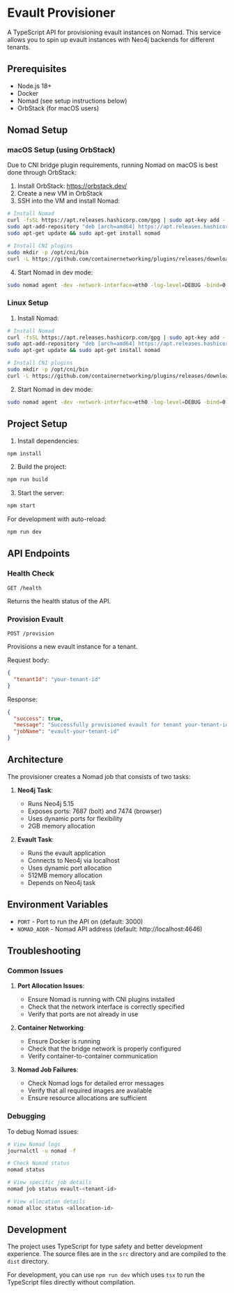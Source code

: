 # Evault Provisioner

A TypeScript API for provisioning evault instances on Nomad. This service allows you to spin up evault instances with Neo4j backends for different tenants.

## Prerequisites

- Node.js 18+
- Docker
- Nomad (see setup instructions below)
- OrbStack (for macOS users)

## Nomad Setup

### macOS Setup (using OrbStack)

Due to CNI bridge plugin requirements, running Nomad on macOS is best done through OrbStack:

1. Install OrbStack: https://orbstack.dev/
2. Create a new VM in OrbStack
3. SSH into the VM and install Nomad:

```bash
# Install Nomad
curl -fsSL https://apt.releases.hashicorp.com/gpg | sudo apt-key add -
sudo apt-add-repository "deb [arch=amd64] https://apt.releases.hashicorp.com $(lsb_release -cs) main"
sudo apt-get update && sudo apt-get install nomad

# Install CNI plugins
sudo mkdir -p /opt/cni/bin
curl -L https://github.com/containernetworking/plugins/releases/download/v1.3.0/cni-plugins-linux-amd64-v1.3.0.tgz | sudo tar -C /opt/cni/bin -xz
```

4. Start Nomad in dev mode:

```bash
sudo nomad agent -dev -network-interface=eth0 -log-level=DEBUG -bind=0.0.0.0
```

### Linux Setup

1. Install Nomad:

```bash
# Install Nomad
curl -fsSL https://apt.releases.hashicorp.com/gpg | sudo apt-key add -
sudo apt-add-repository "deb [arch=amd64] https://apt.releases.hashicorp.com $(lsb_release -cs) main"
sudo apt-get update && sudo apt-get install nomad

# Install CNI plugins
sudo mkdir -p /opt/cni/bin
curl -L https://github.com/containernetworking/plugins/releases/download/v1.3.0/cni-plugins-linux-amd64-v1.3.0.tgz | sudo tar -C /opt/cni/bin -xz
```

2. Start Nomad in dev mode:

```bash
sudo nomad agent -dev -network-interface=eth0 -log-level=DEBUG -bind=0.0.0.0
```

## Project Setup

1. Install dependencies:

```bash
npm install
```

2. Build the project:

```bash
npm run build
```

3. Start the server:

```bash
npm start
```

For development with auto-reload:

```bash
npm run dev
```

## API Endpoints

### Health Check

```
GET /health
```

Returns the health status of the API.

### Provision Evault

```
POST /provision
```

Provisions a new evault instance for a tenant.

Request body:

```json
{
  "tenantId": "your-tenant-id"
}
```

Response:

```json
{
  "success": true,
  "message": "Successfully provisioned evault for tenant your-tenant-id",
  "jobName": "evault-your-tenant-id"
}
```

## Architecture

The provisioner creates a Nomad job that consists of two tasks:

1. **Neo4j Task**:

   - Runs Neo4j 5.15
   - Exposes ports: 7687 (bolt) and 7474 (browser)
   - Uses dynamic ports for flexibility
   - 2GB memory allocation

2. **Evault Task**:
   - Runs the evault application
   - Connects to Neo4j via localhost
   - Uses dynamic port allocation
   - 512MB memory allocation
   - Depends on Neo4j task

## Environment Variables

- `PORT` - Port to run the API on (default: 3000)
- `NOMAD_ADDR` - Nomad API address (default: http://localhost:4646)

## Troubleshooting

### Common Issues

1. **Port Allocation Issues**:

   - Ensure Nomad is running with CNI plugins installed
   - Check that the network interface is correctly specified
   - Verify that ports are not already in use

2. **Container Networking**:

   - Ensure Docker is running
   - Check that the bridge network is properly configured
   - Verify container-to-container communication

3. **Nomad Job Failures**:
   - Check Nomad logs for detailed error messages
   - Verify that all required images are available
   - Ensure resource allocations are sufficient

### Debugging

To debug Nomad issues:

```bash
# View Nomad logs
journalctl -u nomad -f

# Check Nomad status
nomad status

# View specific job details
nomad job status evault-<tenant-id>

# View allocation details
nomad alloc status <allocation-id>
```

## Development

The project uses TypeScript for type safety and better development experience. The source files are in the `src` directory and are compiled to the `dist` directory.

For development, you can use `npm run dev` which uses `tsx` to run the TypeScript files directly without compilation.
